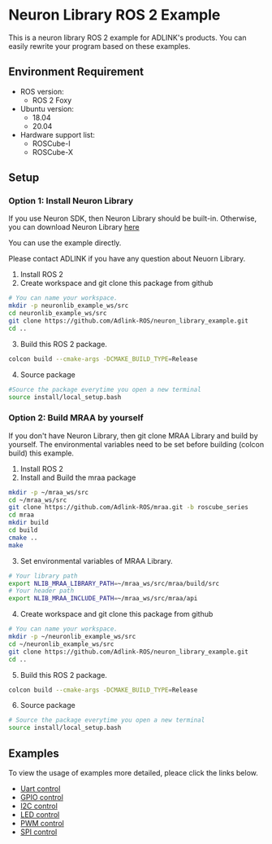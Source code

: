 # Neuron Library ROS 2 Example

This is a neuron library ROS 2 example for ADLINK's products.
You can easily rewrite your program based on these examples.

## Environment Requirement
* ROS version: 
  - ROS 2 Foxy
* Ubuntu version:
  - 18.04
  - 20.04
* Hardware support list:
  - ROSCube-I
  - ROSCube-X

## Setup
### Option 1: Install Neuron Library
If you use Neuron SDK, then Neuron Library should be built-in. Otherwise, you can download Neuron Library [here](https://github.com/Adlink-ROS/mraa/releases)

You can use the example directly.

Please contact ADLINK if you have any question about Neuorn Library.

1. Install ROS 2
2. Create workspace and git clone this package from github
```bash 
# You can name your workspace.
mkdir -p neuronlib_example_ws/src
cd neuronlib_example_ws/src
git clone https://github.com/Adlink-ROS/neuron_library_example.git
cd ..
```
3. Build this ROS 2 package.
```bash
colcon build --cmake-args -DCMAKE_BUILD_TYPE=Release
```
4. Source package
```bash 
#Source the package everytime you open a new terminal
source install/local_setup.bash
```

### Option 2: Build MRAA by yourself
If you don't have Neuron Library, then git clone MRAA Library and build by yourself.
The environmental variables need to be set before building (colcon build) this example.

1. Install ROS 2
2. Install and Build the mraa package
```bash
mkdir -p ~/mraa_ws/src
cd ~/mraa_ws/src
git clone https://github.com/Adlink-ROS/mraa.git -b roscube_series
cd mraa
mkdir build 
cd build
cmake ..
make 
```
3. Set environmental variables of MRAA Library.
```bash
# Your library path
export NLIB_MRAA_LIBRARY_PATH=~/mraa_ws/src/mraa/build/src
# Your header path
export NLIB_MRAA_INCLUDE_PATH=~/mraa_ws/src/mraa/api
```
4. Create workspace and git clone this package from github
```bash 
# You can name your workspace.
mkdir -p ~/neuronlib_example_ws/src
cd ~/neuronlib_example_ws/src
git clone https://github.com/Adlink-ROS/neuron_library_example.git
cd ..
```
5. Build this ROS 2 package.
```bash
colcon build --cmake-args -DCMAKE_BUILD_TYPE=Release
```
6. Source package
```bash 
# Source the package everytime you open a new terminal
source install/local_setup.bash
```

## Examples
To view the usage of examples more detailed, pleace click the links below. 

* [Uart control](/serial_example/README.md)
* [GPIO control](/gpio_example/README.md)
* [I2C control](/i2c_example/README.md)
* [LED control](/led_example/README.md)
* [PWM control](/pwm_example/README.md)
* [SPI control](/spi_example/README.md)
